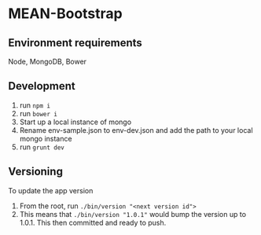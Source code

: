 # MEAN-Bootstrap

## Environment requirements
Node, MongoDB, Bower

## Development
1. run `npm i`
2. run `bower i`
3. Start up a local instance of mongo
4. Rename env-sample.json to env-dev.json and add the path to your local mongo instance
5. run `grunt dev`

## Versioning

To update the app version

1. From the root, run `./bin/version "<next version id">`
2. This means that `./bin/version "1.0.1"` would bump the version up to 1.0.1. This then committed and ready to push.